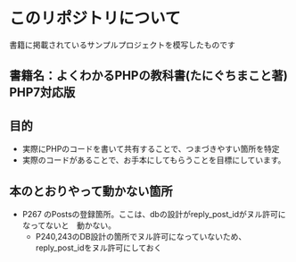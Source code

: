 
# このリポジトリについて
 書籍に掲載されているサンプルプロジェクトを模写したものです

## 書籍名：よくわかるPHPの教科書(たにぐちまこと著) PHP7対応版

## 目的
* 実際にPHPのコードを書いて共有することで、つまづきやすい箇所を特定
* 実際のコードがあることで、お手本にしてもらうことを目標にしています。


## 本のとおりやって動かない箇所
* P267 のPostsの登録箇所。ここは、dbの設計がreply_post_idがヌル許可になってないと　動かない。
  * P240,243のDB設計の箇所でヌル許可になっていないため、 reply_post_idをヌル許可にしておく
